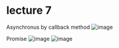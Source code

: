 # lecture 7

Asynchronus by callback method
![image](https://github.com/fayzirahmonrahmonov/lecture7/assets/133873684/51c82b2e-6480-4b35-94fa-2e2debe49812)

Promise
![image](https://github.com/fayzirahmonrahmonov/lecture7/assets/133873684/3ba55c6f-c1bc-4bfe-9b27-8a6050dbeb82)
![image](https://github.com/fayzirahmonrahmonov/lecture7/assets/133873684/6417dfef-1c59-468d-af4e-b190cdd45c4e)


